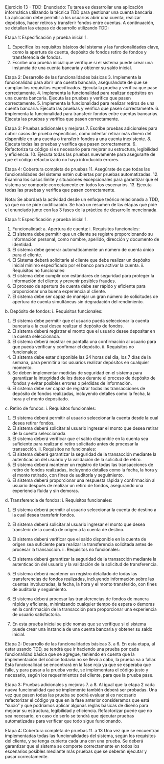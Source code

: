 Ejercicio 13 - TDD:
Enunciado:
Tu tarea es desarrollar una aplicación informática utilizando la técnica TDD para gestionar una cuenta bancaria. La aplicación debe permitir a los usuarios abrir una cuenta, realizar depósitos, hacer retiros y transferir fondos entre cuentas. A continuación, se detallan las etapas de desarrollo utilizando TDD:

Etapa 1: Especificación y prueba inicial 1.
1. Especifica los requisitos básicos del sistema y las funcionalidades clave, como la apertura de cuenta, depósito de fondos retiro de fondos y transferencia de fondos. 
2. Escribe una prueba inicial que verifique si el sistema puede crear una instancia de una cuenta bancaria y obtener su saldo inicial.

Etapa 2: Desarrollo de las funcionalidades básicas
3. Implementa la funcionalidad para abrir una cuenta bancaria, asegurándote de que se cumplan los requisitos especificados. Ejecuta la prueba y verifica que pase correctamente. 
4. Implementa la funcionalidad para realizar depósitos en una cuenta bancaria. Ejecuta las pruebas y verifica que pasen correctamente.
5. Implementa la funcionalidad para realizar retiros de una cuenta bancaria. Ejecuta las pruebas y verifica que pasen correctamente.
6. Implementa la funcionalidad para transferir fondos entre cuentas bancarias. Ejecuta las pruebas y verifica que pasen correctamente.

Etapa 3: Pruebas adicionales y mejoras
7. Escribe pruebas adicionales para cubrir casos de prueba específicos, como intentar retirar más dinero del disponible en una cuenta o transferir fondos a una cuenta inexistente.
8. Ejecuta todas las pruebas y verifica que pasen correctamente.
9. Refactoriza tu código si es necesario para mejorar su estructura, legibilidad y eficiencia.
10. Ejecuta todas las pruebas nuevamente para asegurarte de que el código refactorizado no haya introducido errores.

Etapa 4: Cobertura completa de pruebas
11. Asegúrate de que todas las funcionalidades del sistema estén cubiertas por pruebas automatizadas.
12. Examina los casos límite y situaciones excepcionales para garantizar que el sistema se comporte correctamente en todos los escenarios.
13. Ejecuta todas las pruebas y verifica que pasen correctamente.

Nota: Se abordará la actividad desde un enfoque teórico relacionado a TDD, ya que no se pide codificación. Se hará un resumen de las etapas que pide el enunciado junto con las 3 fases de la práctica de desarrollo mencionada.

Etapa 1: Especificación y prueba inicial 1.
1.	Funcionalidad: 
a.	Apertura de cuenta:
i.	Requisitos funcionales:
1.	El sistema debe permitir que un cliente se registre proporcionando su información personal, como nombre, apellido, dirección y documento de identidad.
2.	El sistema debe generar automáticamente un número de cuenta único para el cliente.
3.	El Sistema deberá solicitarle al cliente que debe realizar un depósito inicial mínimo especificado por el banco para activar la cuenta.
ii.	Requisitos no funcionales:
1.	El sistema debe cumplir con estándares de seguridad para proteger la información del cliente y prevenir posibles fraudes.
2.	El proceso de apertura de cuenta debe ser rápido y eficiente para proporcionar una buena experiencia al cliente.
3.	El sistema debe ser capaz de manejar un gran número de solicitudes de apertura de cuenta simultáneas sin degradación del rendimiento.

b.	Depósito de fondos:
i.	Requisitos funcionales:
1.	El sistema debe permitir que el usuario pueda seleccionar la cuenta bancaria a la cual desea realizar el depósito de fondos.
2.	El sistema deberá registrar el monto que el usuario desee depositar en la cuenta seleccionada.
3.	El sistema deberá mostrar en pantalla una confirmación al usuario para que pueda verificar y confirmar el depósito.
ii.	Requisitos no funcionales:
1.	El sistema debe estar disponible las 24 horas del día, los 7 días de la semana, para permitir a los usuarios realizar depósitos en cualquier momento.
2.	Se deben implementar medidas de seguridad en el sistema para garantizar la integridad de los datos durante el proceso de depósito de fondos y evitar posibles errores o pérdidas de información.
3.	El sistema debe ser capaz de registrar todas las transacciones de depósito de fondos realizadas, incluyendo detalles como la fecha, la hora y el monto depositado.

c.	Retiro de fondos:
i.	Requisitos funcionales:
1.	El sistema deberá permitir al usuario seleccionar la cuenta desde la cual desea retirar fondos.
2.	El sistema deberá solicitar al usuario ingresar el monto que desea retirar de la cuenta seleccionada.
3.	El sistema deberá verificar que el saldo disponible en la cuenta sea suficiente para realizar el retiro solicitado antes de procesar la transacción.
ii.	Requisitos no funcionales:
1.	El sistema deberá garantizar la seguridad de la transacción mediante la autenticación del usuario y la validación de la solicitud de retiro.
2.	El sistema deberá mantener un registro de todas las transacciones de retiro de fondos realizadas, incluyendo detalles como la fecha, la hora y el monto retirado, con fines de auditoría y seguimiento.
3.	El sistema deberá proporcionar una respuesta rápida y confirmación al usuario después de realizar un retiro de fondos, asegurando una experiencia fluida y sin demoras.

d.	Transferencia de fondos:
i.	Requisitos funcionales:
1.	El sistema deberá permitir al usuario seleccionar la cuenta de destino a la cual desea transferir fondos.
2.	El sistema deberá solicitar al usuario ingresar el monto que desea transferir de la cuenta de origen a la cuenta de destino.
3.	El sistema deberá verificar que el saldo disponible en la cuenta de origen sea suficiente para realizar la transferencia solicitada antes de procesar la transacción.
ii.	Requisitos no funcionales:
1.	El sistema deberá garantizar la seguridad de la transacción mediante la autenticación del usuario y la validación de la solicitud de transferencia.
2.	El sistema deberá mantener un registro detallado de todas las transferencias de fondos realizadas, incluyendo información sobre las cuentas involucradas, la fecha, la hora y el monto transferido, con fines de auditoría y seguimiento.
3.	El sistema deberá procesar las transferencias de fondos de manera rápida y eficiente, minimizando cualquier tiempo de espera o demoras en la confirmación de la transacción para proporcionar una experiencia de usuario satisfactoria.

2.	En esta prueba inicial se pide nomás que se verifique si el sistema puede crear una instancia de una cuenta bancaria y obtener su saldo inicial. 

Etapa 2: Desarrollo de las funcionalidades básicas
3.	a  6. En esta etapa, al estar usando TDD, se tendrá que ir haciendo una prueba por cada funcionalidad básica que se agregue, teniendo en cuenta que la implementación del códice todavía no se llevó a cabo, la prueba va a fallar. Esta funcionalidad se encontrará en la fase roja ya que se esperaba que falle, y para pasar a la prueba verde, se implementara el código justo y necesario, según los requerimientos del cliente, para que la prueba pase. 

Etapa 3: Pruebas adicionales y mejoras
7. a 8. Al igual que la etapa 2 cada nueva funcionalidad que se implemente también deberá ser probadas. Una vez que pasen todas las prueba se podrá evaluar si es necesario refactorizar el código ya que en la fase anterior consideramos que está “sucio” y que podríamos aplicar algunas reglas básicas de diseño para mejorar su estructura, legibilidad y eficiencia. Refactorizar puede que no sea necesario, en caso de serlo se tendrá que ejecutar pruebas automatizadas para verificar que todo sigue funcionando.

Etapa 4: Cobertura completa de pruebas
11. a 13 Una vez que se encuentran implementadas todas las funcionalidades del sistema, según los requisitos del cliente, y se tenga cubierta cada una con una prueba. Se deberá garantizar que el sistema se comporte correctamente en todos los escenarios posibles mediante más pruebas que se deberán ejecutar y pasar correctamente.
